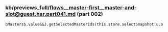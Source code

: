 ### kb/previews_full/flows__master-first__master-and-slot@guest.har.part041.md (part 002)

```md
bMasters$.value&&J.getSelectedMasterIds(this.store.selectSnapshot(u.o
```

```
